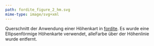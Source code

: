 ```yaml
---
path: fordite_figure_2_hm.svg
mime-type: image/svg+xml
---
```


Querschnitt der Anwendung einer Höhenkart in [fordite](/blogposts/fordite). Es wurde eine Ellipsenförmige Höhenkarte verwendet, alleFarbe über der Höhenlinie wurde entfernt.
